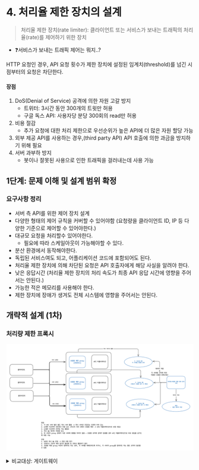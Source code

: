 # 4. 처리율 제한 장치의 설계

> 처리율 제한 장치(rate limiter): 클라이언트 또는 서비스가 보내는 트래픽의 처리율(rate)를 제어하기 위한 장치

- ❓서비스가 보내는 트래픽 제어는 뭐지..?

HTTP 요청인 경우, API 요청 횟수가 제한 장치에 설정된 임계치(threshold)를 넘긴 시점부터의 요청은 차단한다.

#### 장점
1. DoS(Denial of Service) 공격에 의한 자원 고갈 방지
   - 트위터: 3시간 동안 300개의 트윗만 허용
   - 구글 독스 API: 사용자당 분당 300회의 read만 허용
2. 비용 절감
   - 추가 요청에 대한 처리 제한으로 우선순위가 높은 API에 더 많은 자원 할당 가능
3. 외부 제공 API를 사용하는 경우,(third party API) API 호출에 의한 과금을 방지하기 위해 필요
4. 서버 과부하 방지
   - 봇이나 잘못된 사용으로 인한 트래픽을 걸러내는데 사용 가능

## 1단계: 문제 이해 및 설계 범위 확정

### 요구사항 정리
* 서버 측 API를 위한 제어 장치 설계
* 다양한 형태의 제어 규칙을 커버할 수 있어야함 (요청량을 클라이언트 ID, IP 등 다양한 기준으로 제어할 수 있어야한다.)
* 대규모 요청을 처리할수 있어야한다.
  * 필요에 따라 스케일아웃이 가능해야할 수 있다.
* 분산 환경에서 동작해야한다.
* 독립된 서비스여도 되고, 어플리케이션 코드에 포함되어도 된다.
* 처리율 제한 장치에 의해 차단된 요청은 API 호출자에게 해당 사실을 알려야 한다.
* 낮은 응답시간 (처리율 제한 장치의 처리 속도가 최종 API 응답 시간에 영향을 주어서는 안된다.)
* 가능한 적은 메모리를 사용해야 한다.
* 제한 장치에 장애가 생겨도 전체 시스템에 영향을 주어서는 안된다.

## 개략적 설계 (1차)

### 처리량 제한 프록시
[![proxy](./images/proxy.png)](./images/proxy.png)

<details><summary>비교대상: 게이트웨이</summary>

[![게이트웨이](./images/gateway.png)](./images/gateway.png)

</details>
